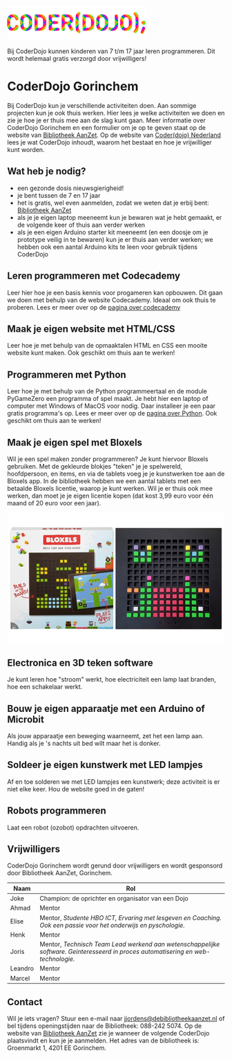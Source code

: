 ![CoderDojo logo](coderdojo_logo.png)

Bij CoderDojo kunnen kinderen van 7 t/m 17 jaar leren programmeren. Dit wordt helemaal gratis verzorgd door vrijwilligers!

# CoderDojo Gorinchem

Bij CoderDojo kun je verschillende activiteiten doen. Aan sommige projecten kun je ook thuis werken.
Hier lees je welke activiteiten we doen en zie je hoe je er thuis mee aan de slag kunt gaan.
Meer informatie over CoderDojo Gorinchem en een formulier om je op te geven staat op de website van [Bibliotheek AanZet](https://www.debibliotheekaanzet.nl/activiteiten/coderdojo). Op de website van [Coder(dojo) Nederland](https://coderdojo.nl) lees je wat CoderDojo inhoudt, waarom het bestaat en hoe je vrijwilliger kunt worden.

## Wat heb je nodig?

- een gezonde dosis nieuwsgierigheid!
- je bent tussen de 7 en 17 jaar
- het is gratis, wel even aanmelden, zodat we weten dat je erbij bent: [Bibliotheek AanZet](https://www.debibliotheekaanzet.nl/activiteiten/coderdojo)
- als je je eigen laptop meeneemt kun je bewaren wat je hebt gemaakt, er de volgende keer of thuis aan verder werken
- als je een eigen Arduino starter kit meeneemt (en een doosje om je prototype veilig in te bewaren) kun je er thuis aan verder werken; we hebben ook een aantal Arduino kits te leen voor gebruik tijdens CoderDojo

## Leren programmeren met Codecademy

Leer hier hoe je een basis kennis voor progameren kan opbouwen. Dit gaan we doen met behulp van de website Codecademy. Ideaal om ook thuis te proberen. Lees er meer over op de [pagina over codecademy](codecademy.md)

## Maak je eigen website met HTML/CSS

Leer hoe je met behulp van de opmaaktalen HTML en CSS een mooite website kunt maken. Ook geschikt om thuis aan te werken!

## Programmeren met Python

Leer hoe je met behulp van de Python programmeertaal en de module PyGameZero een programma of spel maakt. Je hebt hier een laptop of computer met Windows of MacOS voor nodig. Daar installeer je een paar gratis programma's op. Lees er meer over op de [pagina over Python](python.md).
Ook geschikt om thuis aan te werken!

## Maak je eigen spel met Bloxels

Wil je een spel maken zonder programmeren? Je kunt hiervoor Bloxels gebruiken. Met de gekleurde blokjes "teken" je je spelwereld, hoofdpersoon, en items, en via de tablets voeg je je kunstwerken toe aan de Bloxels app. In de bibliotheek hebben we een aantal tablets met een betaalde Bloxels licentie, waarop je kunt werken. Wil je er thuis ook mee werken, dan moet je je eigen licentie kopen (dat kost 3,99 euro voor één maand of 20 euro voor een jaar).

![Foto van Bloxels](bloxels.jpeg)

## Electronica en 3D teken software

Je kunt leren hoe "stroom" werkt, hoe electriciteit een lamp laat branden, hoe een schakelaar werkt.

## Bouw je eigen apparaatje met een Arduino of Microbit

Als jouw apparaatje een beweging waarneemt, zet het een lamp aan. Handig als je 's nachts uit bed wilt maar het is donker.

## Soldeer je eigen kunstwerk met LED lampjes

Af en toe solderen we met LED lampjes een kunstwerk; deze activiteit is er niet elke keer. Hou de website goed in de gaten!

## Robots programmeren

Laat een robot (ozobot) opdrachten uitvoeren.

## Vrijwilligers

CoderDojo Gorinchem wordt gerund door vrijwilligers en wordt gesponsord door Bibliotheek AanZet, Gorinchem.

| Naam    | Rol                                                                                                                               |
| ------- | --------------------------------------------------------------------------------------------------------------------------------- |
| Joke    | Champion: de oprichter en organisator van een Dojo                                                                                |
| Ahmad   | Mentor                                                                                                                            |
| Elise   | Mentor, _Studente HBO ICT, Ervaring met lesgeven en Coaching. Ook een passie voor het onderwijs en pyschologie._                  |
| Henk    | Mentor                                                                                                                            |
| Joris   | Mentor, _Technisch Team Lead werkend aan wetenschappelijke software. Geinteresseerd in proces automatisering en web-technologie._ |
| Leandro | Mentor                                                                                                                            |
| Marcel  | Mentor                                                                                                                            |

## Contact

Wil je iets vragen? Stuur een e-mail naar [jjordens@debibliotheekaanzet.nl](mailto:jjordens@debibliotheekaanzet.nl) of bel tijdens openingstijden naar de Bibliotheek: 088-242 5074.
Op de website van [Bibliotheek AanZet](https://www.debibliotheekaanzet.nl/activiteiten/coderdojo) zie je wanneer de volgende CoderDojo plaatsvindt en kun je je aanmelden.
Het adres van de bibliotheek is: Groenmarkt 1, 4201 EE Gorinchem.

